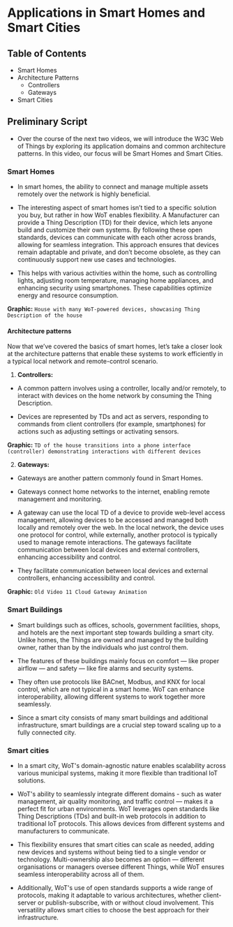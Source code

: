 # Applications in Smart Homes and Smart Cities

## Table of Contents

- Smart Homes
- Architecture Patterns
  - Controllers
  - Gateways
- Smart Cities

## Preliminary Script

- Over the course of the next two videos, we will introduce the W3C Web of Things by exploring its application domains and common architecture patterns. In this video, our focus will be Smart Homes and Smart Cities.

### Smart Homes

- In smart homes, the ability to connect and manage multiple assets remotely over the network is highly beneficial.

- The interesting aspect of smart homes isn’t tied to a specific solution you buy, but rather in how WoT enables flexibility. A Manufacturer can provide a Thing Description (TD) for their device, which lets anyone build and customize their own systems. By following these open standards, devices can communicate with each other across brands, allowing for seamless integration. This approach ensures that devices remain adaptable and private, and don’t become obsolete, as they can continuously support new use cases and technologies.

- This helps with various activities within the home, such as controlling lights, adjusting room temperature, managing home appliances, and enhancing security using smartphones. These capabilities optimize energy and resource consumption.

**Graphic:** `House with many WoT-powered devices, showcasing Thing Description of the house`

#### Architecture patterns

Now that we’ve covered the basics of smart homes, let’s take a closer look at the architecture patterns that enable these systems to work efficiently in a typical local network and remote-control scenario.

1. **Controllers:**

- A common pattern involves using a controller, locally and/or remotely, to interact with devices on the home network by consuming the Thing Description.

- Devices are represented by TDs and act as servers, responding to commands from client controllers (for example, smartphones) for actions such as adjusting settings or activating sensors.

**Graphic:** `TD of the house transitions into a phone interface (controller) demonstrating interactions with different devices`

2. **Gateways:**

- Gateways are another pattern commonly found in Smart Homes.

- Gateways connect home networks to the internet, enabling remote management and monitoring.

- A gateway can use the local TD of a device to provide web-level access management, allowing devices to be accessed and managed both locally and remotely over the web. In the local network, the device uses one protocol for control, while externally, another protocol is typically used to manage remote interactions. The gateways facilitate communication between local devices and external controllers, enhancing accessibility and control.

- They facilitate communication between local devices and external controllers, enhancing accessibility and control.

**Graphic:** `Old Video 11 Cloud Gateway Animation`

### Smart Buildings

- Smart buildings such as offices, schools, government facilities, shops, and hotels are the next important step towards building a smart city. Unlike homes, the Things are owned and managed by the building owner, rather than by the individuals who just control them.

- The features of these buildings mainly focus on comfort — like proper airflow — and safety — like fire alarms and security systems.

- They often use protocols like BACnet, Modbus, and KNX for local control, which are not typical in a smart home. WoT can enhance interoperability, allowing different systems to work together more seamlessly.

- Since a smart city consists of many smart buildings and additional infrastructure, smart buildings are a crucial step toward scaling up to a fully connected city.

### Smart cities

- In a smart city, WoT's domain-agnostic nature enables scalability across various municipal systems, making it more flexible than traditional IoT solutions.

- WoT's ability to seamlessly integrate different domains - such as water management, air quality monitoring, and traffic control — makes it a perfect fit for urban environments. WoT leverages open standards like Thing Descriptions (TDs) and built-in web protocols in addition to traditional IoT protocols. This allows devices from different systems and manufacturers to communicate.

- This flexibility ensures that smart cities can scale as needed, adding new devices and systems without being tied to a single vendor or technology. Multi-ownership also becomes an option — different organisations or managers oversee different Things, while WoT ensures seamless interoperability across all of them.

- Additionally, WoT's use of open standards supports a wide range of protocols, making it adaptable to various architectures, whether client-server or publish-subscribe, with or without cloud involvement. This versatility allows smart cities to choose the best approach for their infrastructure.
